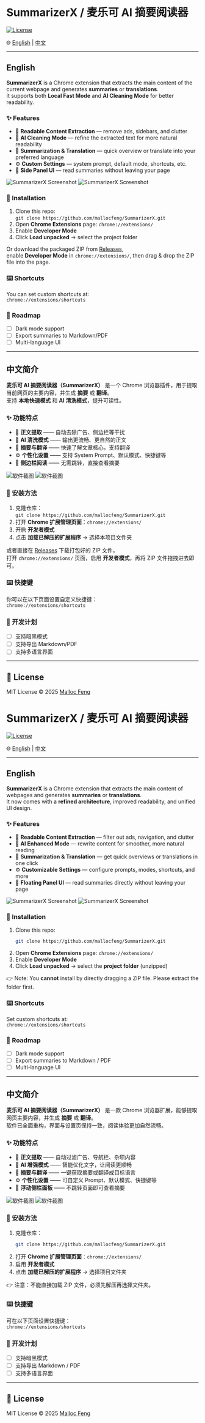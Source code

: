 # SummarizerX / 麦乐可 AI 摘要阅读器

[![License](https://img.shields.io/badge/license-MIT-blue.svg)](LICENSE)

🌐 [English](#english) | [中文](#中文简介)

---

## English

**SummarizerX** is a Chrome extension that extracts the main content of the current webpage and generates **summaries** or **translations**.  
It supports both **Local Fast Mode** and **AI Cleaning Mode** for better readability.

### ✨ Features
- 📰 **Readable Content Extraction** — remove ads, sidebars, and clutter  
- 🤖 **AI Cleaning Mode** — refine the extracted text for more natural readability  
- 📝 **Summarization & Translation** — quick overview or translate into your preferred language  
- ⚙️ **Custom Settings** — system prompt, default mode, shortcuts, etc.  
- 📑 **Side Panel UI** — read summaries without leaving your page  

![SummarizerX Screenshot](images/screenshot.png)
![SummarizerX Screenshot](images/screenshot2.png)

### 🚀 Installation
1. Clone this repo:  
   `git clone https://github.com/mallocfeng/SummarizerX.git`
2. Open **Chrome Extensions** page: `chrome://extensions/`
3. Enable **Developer Mode**
4. Click **Load unpacked** → select the project folder

Or download the packaged ZIP from [Releases](https://github.com/mallocfeng/SummarizerX/releases),  
enable **Developer Mode** in `chrome://extensions/`, then drag & drop the ZIP file into the page.

### ⌨️ Shortcuts
You can set custom shortcuts at:  
`chrome://extensions/shortcuts`

### 📌 Roadmap
- [ ] Dark mode support  
- [ ] Export summaries to Markdown/PDF  
- [ ] Multi-language UI  

---

## 中文简介

**麦乐可 AI 摘要阅读器（SummarizerX）** 是一个 Chrome 浏览器插件，用于提取当前网页的主要内容，并生成 **摘要** 或 **翻译**。  
支持 **本地快速模式** 和 **AI 清洗模式**，提升可读性。

### ✨ 功能特点
- 📰 **正文提取** —— 自动去除广告、侧边栏等干扰  
- 🤖 **AI 清洗模式** —— 输出更流畅、更自然的正文  
- 📝 **摘要与翻译** —— 快速了解文章核心，支持翻译  
- ⚙️ **个性化设置** —— 支持 System Prompt、默认模式、快捷键等  
- 📑 **侧边栏阅读** —— 无需跳转，直接查看摘要  

![软件截图](images/screenshot.png)
![软件截图](images/screenshot2.png)

### 🚀 安装方法
1. 克隆仓库：  
   `git clone https://github.com/mallocfeng/SummarizerX.git`
2. 打开 **Chrome 扩展管理页面**：`chrome://extensions/`
3. 开启 **开发者模式**
4. 点击 **加载已解压的扩展程序** → 选择本项目文件夹

或者直接在 [Releases](https://github.com/mallocfeng/SummarizerX/releases) 下载打包好的 ZIP 文件，  
打开 `chrome://extensions/` 页面，启用 **开发者模式**，再将 ZIP 文件拖拽进去即可。

### ⌨️ 快捷键
你可以在以下页面设置自定义快捷键：  
`chrome://extensions/shortcuts`

### 📌 开发计划
- [ ] 支持暗黑模式  
- [ ] 支持导出 Markdown/PDF  
- [ ] 支持多语言界面  

---

## 📜 License
MIT License © 2025 [Malloc Feng](https://github.com/mallocfeng)

# SummarizerX / 麦乐可 AI 摘要阅读器

[![License](https://img.shields.io/badge/license-MIT-blue.svg)](LICENSE)

🌐 [English](#english) | [中文](#中文简介)

---

## English

**SummarizerX** is a Chrome extension that extracts the main content of webpages and generates **summaries** or **translations**.  
It now comes with a **refined architecture**, improved readability, and unified UI design.

### ✨ Features
- 📰 **Readable Content Extraction** — filter out ads, navigation, and clutter  
- 🤖 **AI Enhanced Mode** — rewrite content for smoother, more natural reading  
- 📝 **Summarization & Translation** — get quick overviews or translations in one click  
- ⚙️ **Customizable Settings** — configure prompts, modes, shortcuts, and more  
- 📑 **Floating Panel UI** — read summaries directly without leaving your page  

![SummarizerX Screenshot](images/screenshot.png)
![SummarizerX Screenshot](images/screenshot2.png)

### 🚀 Installation
1. Clone this repo:  
   ```bash
   git clone https://github.com/mallocfeng/SummarizerX.git
   ```
2. Open **Chrome Extensions** page: `chrome://extensions/`  
3. Enable **Developer Mode**  
4. Click **Load unpacked** → select the **project folder** (unzipped)  

👉 Note: You **cannot** install by directly dragging a ZIP file. Please extract the folder first.

### ⌨️ Shortcuts
Set custom shortcuts at:  
`chrome://extensions/shortcuts`

### 📌 Roadmap
- [ ] Dark mode support  
- [ ] Export summaries to Markdown / PDF  
- [ ] Multi-language UI  

---

## 中文简介

**麦乐可 AI 摘要阅读器（SummarizerX）** 是一款 Chrome 浏览器扩展，能够提取网页主要内容，并生成 **摘要** 或 **翻译**。  
软件已全面重构，界面与设置页保持一致，阅读体验更加自然流畅。

### ✨ 功能特点
- 📰 **正文提取** —— 自动过滤广告、导航栏、杂项内容  
- 🤖 **AI 增强模式** —— 智能优化文字，让阅读更顺畅  
- 📝 **摘要与翻译** —— 一键获取摘要或翻译成目标语言  
- ⚙️ **个性化设置** —— 可自定义 Prompt、默认模式、快捷键等  
- 📑 **浮动侧栏面板** —— 不跳转页面即可查看摘要  

![软件截图](images/screenshot.png)
![软件截图](images/screenshot2.png)

### 🚀 安装方法
1. 克隆仓库：  
   ```bash
   git clone https://github.com/mallocfeng/SummarizerX.git
   ```
2. 打开 **Chrome 扩展管理页面**：`chrome://extensions/`  
3. 启用 **开发者模式**  
4. 点击 **加载已解压的扩展程序** → 选择项目文件夹  

👉 注意：不能直接加载 ZIP 文件，必须先解压再选择文件夹。

### ⌨️ 快捷键
可在以下页面设置快捷键：  
`chrome://extensions/shortcuts`

### 📌 开发计划
- [ ] 支持暗黑模式  
- [ ] 支持导出 Markdown / PDF  
- [ ] 支持多语言界面  

---

## 📜 License
MIT License © 2025 [Malloc Feng](https://github.com/mallocfeng)